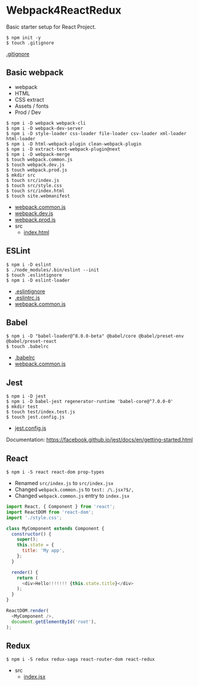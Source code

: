 # Webpack4ReactRedux

Basic starter setup for React Project.

```
$ npm init -y
$ touch .gitignore
```

[.gitignore](.gitignore)

## Basic webpack

* webpack
* HTML
* CSS extract
* Assets / fonts
* Prod / Dev

```
$ npm i -D webpack webpack-cli
$ npm i -D webpack-dev-server
$ npm i -D style-loader css-loader file-loader csv-loader xml-loader html-loader
$ npm i -D html-webpack-plugin clean-webpack-plugin
$ npm i -D extract-text-webpack-plugin@next
$ npm i -D webpack-merge
$ touch webpack.common.js
$ touch webpack.dev.js
$ touch webpack.prod.js
$ mkdir src
$ touch src/index.js
$ touch src/style.css
$ touch src/index.html
$ touch site.webmanifest
```

* [webpack.common.js](webpack.common.js)
* [webpack.dev.js](webpack.dev.js)
* [webpack.prod.js](webpack.prod.js)
* src
  - [index.html](src/index.html)

## ESLint

```
$ npm i -D eslint
$ ./node_modules/.bin/eslint --init
$ touch .eslintignore
$ npm i -D eslint-loader
```

* [.eslintignore](.eslintignore)
* [.eslintrc.js](.eslintrc.js)
* [webpack.common.js](webpack.common.js)

## Babel

```
$ npm i -D "babel-loader@^8.0.0-beta" @babel/core @babel/preset-env @babel/preset-react
$ touch .babelrc
```

* [.babelrc](.babelrc)
* [webpack.common.js](webpack.common.js)

## Jest

```
$ npm i -D jest
$ npm i -D babel-jest regenerator-runtime 'babel-core@^7.0.0-0'
$ mkdir test
$ touch test/index.test.js
$ touch jest.config.js
```

* [jest.config.js](jest.config.js)

Documentation: https://facebook.github.io/jest/docs/en/getting-started.html

## React

```
$ npm i -S react react-dom prop-types
```

* Renamed `src/index.js` to `src/index.jsx`
* Changed `webpack.common.js` to `test: /\.jsx?$/,`
* Changed `webpack.common.js` entry to `index.jsx`

```javascript
import React, { Component } from 'react';
import ReactDOM from 'react-dom';
import './style.css';

class MyComponent extends Component {
  constructor() {
    super();
    this.state = {
      title: 'My app',
    };
  }

  render() {
    return (
      <div>Hello!!!!!!! {this.state.title}</div>
    );
  }
}

ReactDOM.render(
  <MyComponent />,
  document.getElementById('root'),
);
```

## Redux

```
$ npm i -S redux redux-saga react-router-dom react-redux
```

* src
  - [index.jsx](./src/index.jsx)
